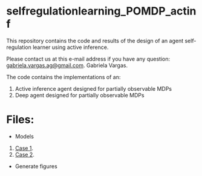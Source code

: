 # selfregulationlearning_POMDP_actinf
This repository contains the code and results of the design of an agent self-regulation learner using active inference.

Please contact us at this e-mail address if you have any question: gabriela.vargas.ag@gmail.com. Gabriela Vargas.

The code contains the implementations of an:

1) Active inference agent designed for partially observable MDPs 
2) Deep agent designed for partially observable MDPs 

# Files:
- Models
1) [Case 1](https://github.com/galadriana/selfregulationlearning_POMDP_actinf/blob/b932eba5a9536764fbeff6d5743bf73464864a59/Models/Thesis_case1.mlx).
1) [Case 2](https://github.com/galadriana/selfregulationlearning_POMDP_actinf/blob/b932eba5a9536764fbeff6d5743bf73464864a59/Models/Thesis_case2.mlx).

- Generate figures

